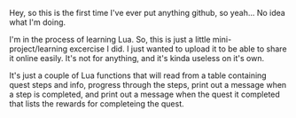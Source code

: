 
Hey, so this is the first time I've ever put anything github, so yeah... No idea what I'm doing.

I'm in the process of learning Lua. So, this is just a little mini-project/learning excercise I did. I just wanted to upload it to be able to share it online easily. It's not for anything, and it's kinda useless on it's own.

It's just a couple of Lua functions that will read from a table containing quest steps and info, progress through the steps, print out a message when a step is completed, and print out a message when the quest it completed that lists the rewards for completeing the quest.
